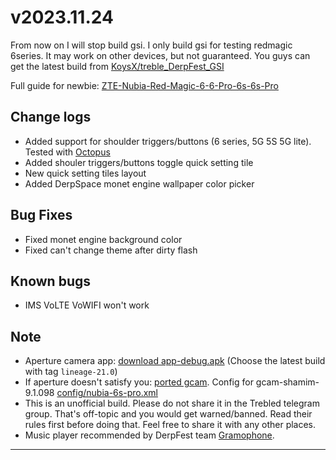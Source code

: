 # v2023.11.24

From now on I will stop build gsi. I only build gsi for testing redmagic 6series.
It may work on other devices, but not guaranteed.
You guys can get the latest build from [KoysX/treble_DerpFest_GSI](https://github.com/KoysX/treble_DerpFest_GSI/)

Full guide for newbie: [ZTE-Nubia-Red-Magic-6-6-Pro-6s-6s-Pro](https://github.com/phhusson/treble_experimentations/wiki/ZTE-Nubia-Red-Magic-6---6-Pro-6s-6s-Pro)

## Change logs

- Added support for shoulder triggers/buttons (6 series, 5G 5S 5G lite).
Tested with [Octopus](https://play.google.com/store/apps/details?id=com.chaozhuo.gameassistant)
- Added shouler triggers/buttons toggle quick setting tile
- New quick setting tiles layout
- Added DerpSpace monet engine wallpaper color picker

## Bug Fixes

- Fixed monet engine background color
- Fixed can't change theme after dirty flash

## Known bugs

- IMS VoLTE VoWIFI won't work

## Note

- Aperture camera app: [download app-debug.apk](https://github.com/LineageOS/android_packages_apps_Aperture/actions/workflows/build.yml)
(Choose the latest build with tag `lineage-21.0`)
- If aperture doesn't satisfy you: [ported gcam](https://www.celsoazevedo.com/files/android/google-camera/dev-shamim/).
Config for gcam-shamim-9.1.098 [config/nubia-6s-pro.xml](config/nubia-6s-pro.xml)
- This is an unofficial build. Please do not share it in the Trebled telegram group.
That's off-topic and you would get warned/banned.
Read their rules first before doing that. Feel free to share it with any other places.
- Music player recommended by DerpFest team [Gramophone](https://github.com/AkaneTan/Gramophone).

---
